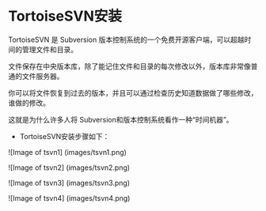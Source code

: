 # TortoiseSVN安装

TortoiseSVN 是 Subversion 版本控制系统的一个免费开源客户端，可以超越时间的管理文件和目录。

文件保存在中央版本库，除了能记住文件和目录的每次修改以外，版本库非常像普通的文件服务器。

你可以将文件恢复到过去的版本，并且可以通过检查历史知道数据做了哪些修改，谁做的修改。

这就是为什么许多人将 Subversion和版本控制系统看作一种“时间机器”。

- TortoiseSVN安装步骤如下：

![Image of tsvn1]
(images/tsvn1.png)

![Image of tsvn2]
(images/tsvn2.png)

![Image of tsvn3]
(images/tsvn3.png)

![Image of tsvn4]
(images/tsvn4.png)